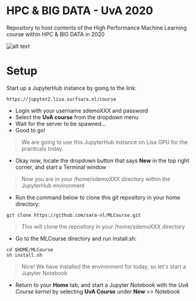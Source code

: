# HPC & BIG DATA - UvA 2020

Repository to host contents of the High Performance Machine Learning course within HPC & BIG DATA in 2020

![alt text](https://www.google.com/imgres?imgurl=https%3A%2F%2Fuserinfo.surfsara.nl%2Fsites%2Fdefault%2Ffiles%2FCartesius_0_0.jpg&imgrefurl=https%3A%2F%2Fuserinfo.surfsara.nl%2Fsystems%2Fcartesius&docid=hwVDhUi-ydJE7M&tbnid=KnWsYkzBqExjmM%3A&vet=10ahUKEwiu_eLAjannAhUkNOwKHRlTAEgQMwhCKAAwAA..i&w=1800&h=1200&bih=740&biw=1440&q=cartesius%20surfsara&ved=0ahUKEwiu_eLAjannAhUkNOwKHRlTAEgQMwhCKAAwAA&iact=mrc&uact=8)

# Setup

Start up a JupyterHub instance by going to the link:    
```
https://jupyter2.lisa.surfsara.nl/course
```
- Login with your username sdemoXXX and password
- Select the **UvA course** from the dropdown menu
- Wait for the server to be spawned...
- Good to go!

> We are going to use this JupyterHub instance on Lisa GPU for the practicals today. 

- Okay now, locate the dropdown button that says **New** in the top right corner, and start a Terminal window
> Now you are in your /home/sdemoXXX directory within the JupyterHub environment
- Run the command below to clone this git repository in your home directory:

```
git clone https://github.com/sara-nl/MLCourse.git
```
> This will clone the repository in your /home/sdemoXXX directory
- Go to the MLCourse directory and run install.sh:
```
cd $HOME/MLCourse
sh install.sh
```
> Nice! We have installed the environment for today, so let's start a Jupyter Notebook
- Return to your **Home** tab, and start a Jupyter Notebook with the *UvA Course kernel* by selecting **UvA Course** under **New** >> Notebook
